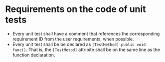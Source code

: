 # Requirements on the code of unit tests
* Every unit test shall have a comment that references the corresponding requirement ID from the user requirements, when possible.
* Every unit test shall be be declared as `[TestMethod] public void func()`. That is, the `[TestMetod]` attribite shall be on the same line as the function declaration.
